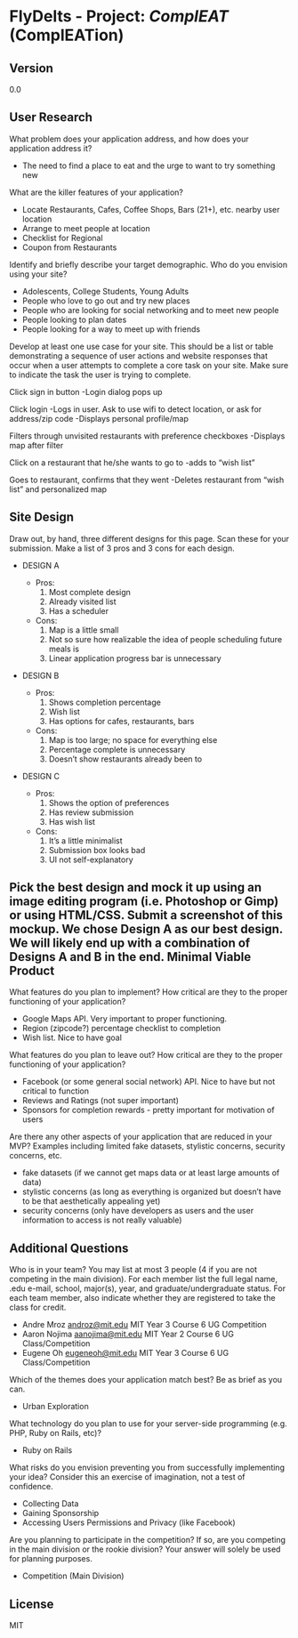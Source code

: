 FlyDelts - Project: *ComplEAT* (ComplEATion)
=========

Version
----

0.0

User Research
-----------

What problem does your application address, and how does your application address it?

* The need to find a place to eat and the urge to want to try something new

What are the killer features of your application?
* Locate Restaurants, Cafes, Coffee Shops, Bars (21+), etc. nearby user location
* Arrange to meet people at location
* Checklist for Regional
* Coupon from Restaurants

Identify and briefly describe your target demographic. Who do you envision using your site?
* Adolescents, College Students, Young Adults  
* People who love to go out and try new places
* People who are looking for social networking and to meet new people
* People looking to plan dates
* People looking for a way to meet up with friends

Develop at least one use case for your site. This should be a list or table demonstrating a sequence of user actions and website responses that occur when a user attempts to complete a core task on your site. Make sure to indicate the task the user is trying to complete.


Click sign in button
-Login dialog pops up


Click login
-Logs in user. Ask to use wifi to detect location, or ask for address/zip code
-Displays personal profile/map


Filters through unvisited restaurants with preference checkboxes
-Displays map after filter


Click on a restaurant that he/she wants to go to
-adds to “wish list”


Goes to restaurant, confirms that they went
-Deletes restaurant from “wish list” and personalized map


Site Design
--------------
Draw out, by hand, three different designs for this page. Scan these for your submission.
Make a list of 3 pros and 3 cons for each design.
* DESIGN A
    - Pros:
        1. Most complete design
        2. Already visited list
        3. Has a scheduler
    - Cons: 
        1. Map is a little small
        2. Not so sure how realizable the idea of people scheduling future meals is
        3. Linear application progress bar is unnecessary


* DESIGN B
    - Pros:
        1. Shows completion percentage
        2. Wish list
        3. Has options for cafes, restaurants, bars
    - Cons: 
        1. Map is too large; no space for everything else
        2. Percentage complete is unnecessary
        3. Doesn’t show restaurants already been to


* DESIGN C
    - Pros:
        1. Shows the option of preferences
        2. Has review submission
        3. Has wish list
    - Cons: 
        1. It’s a little minimalist
        2. Submission box looks bad
        3. UI not self-explanatory

Pick the best design and mock it up using an image editing program (i.e. Photoshop or Gimp) or using HTML/CSS. Submit a screenshot of this mockup.
We chose Design A as our best design. We will likely end up with a combination of Designs A and B in the end.
Minimal Viable Product
--------------
What features do you plan to implement? How critical are they to the proper functioning of your application?
* Google Maps API. Very important to proper functioning.
* Region (zipcode?) percentage checklist to completion
* Wish list. Nice to have goal

What features do you plan to leave out? How critical are they to the proper functioning of your application?
* Facebook (or some general social network) API. Nice to have but not critical to function
* Reviews and Ratings (not super important)
* Sponsors for completion rewards - pretty important for motivation of users

Are there any other aspects of your application that are reduced in your MVP? Examples including limited fake datasets, stylistic concerns, security concerns, etc.
* fake datasets (if we cannot get maps data or at least large amounts of data)
* stylistic concerns (as long as everything is organized but doesn’t have to be that aesthetically appealing yet)
* security concerns (only have developers as users and the user information to access is not really valuable)

Additional Questions
--------------
Who is in your team? You may list at most 3 people (4 if you are not competing in the main division). For each member list the full legal name, .edu e-mail, school, major(s), year, and graduate/undergraduate status. For each team member, also indicate whether they are registered to take the class for credit.
* Andre Mroz androz@mit.edu MIT Year 3 Course 6 UG Competition
* Aaron Nojima aanojima@mit.edu MIT Year 2 Course 6 UG Class/Competition
* Eugene Oh eugeneoh@mit.edu MIT Year 3 Course 6 UG Class/Competition

Which of the themes does your application match best? Be as brief as you can.
* Urban Exploration

What technology do you plan to use for your server-side programming (e.g. PHP, Ruby on Rails, etc)?
* Ruby on Rails

What risks do you envision preventing you from successfully implementing your idea? Consider this an exercise of imagination, not a test of confidence.
* Collecting Data
* Gaining Sponsorship
* Accessing Users Permissions and Privacy (like Facebook)

Are you planning to participate in the competition? If so, are you competing in the main division or the rookie division? Your answer will solely be used for planning purposes.
* Competition (Main Division)

License
----

MIT